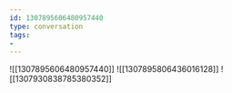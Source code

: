 ```yaml
---
id: 1307895606480957440
type: conversation
tags:
- 
---
```

![[1307895606480957440]]
![[1307895806436016128]]
![[1307930838785380352]]

